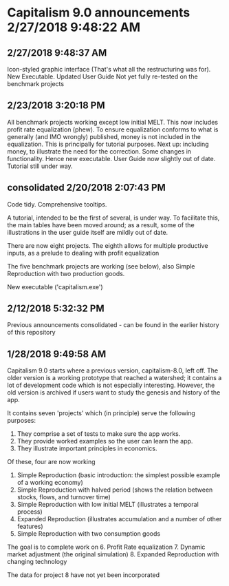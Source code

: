 # Capitalism 9.0 announcements 2/27/2018 9:48:22 AM 

## 2/27/2018 9:48:37 AM 

Icon-styled graphic interface (That's what all the restructuring was for).
New Executable.
Updated User Guide
Not yet fully re-tested on the benchmark projects

## 2/23/2018 3:20:18 PM 

All benchmark projects working except low initial MELT.
This now includes profit rate equalization (phew).
To ensure equalization conforms to what is generally (and IMO wrongly) published, money is not included in the equalization.
This is principally for tutorial purposes.
Next up: including money, to illustrate the need for the correction. 
Some changes in functionality.
Hence new executable.
User Guide now slightly out of date.
Tutorial still under way.

## consolidated 2/20/2018 2:07:43 PM 

Code tidy. Comprehensive tooltips.

A tutorial, intended to be the first of several, is under way. To facilitate this, the main tables have been moved around; as a result, some of the illustrations in the user guide itself are mildly out of date.

There are now eight projects. The eighth allows for multiple productive inputs, as a prelude to dealing with profit equalization

The five benchmark projects are working (see below), also Simple Reproduction with two production goods.

New executable ('capitalism.exe')

## 2/12/2018 5:32:32 PM 
Previous announcements consolidated  - can be found in the earlier history of this repository

## 1/28/2018 9:49:58 AM

Capitalism 9.0 starts where a previous version, capitalism-8.0, left off. The older version is a working prototype that reached a watershed; it contains a lot of development code which is not especially interesting. However, the old version is archived if users want to study the genesis and history of the app.

It contains seven 'projects' which (in principle) serve the following purposes:

1. They  comprise a set of tests to make sure the app works.
2. They provide worked examples so the user can learn the app.
3. They illustrate important principles in economics.

Of these, four are now working
1. Simple Reproduction (basic introduction: the simplest possible example of a working economy)
2. Simple Reproduction with halved period (shows the relation between stocks, flows, and turnover time)
3. Simple Reproduction with low initial MELT (illustrates a temporal process)
4. Expanded Reproduction (illustrates accumulation and a number of other features)
5. Simple Reproduction with two consumption goods

The goal is to complete work on
6. Profit Rate equalization
7. Dynamic market adjustment (the original simulation)
8. Expanded Reproduction with changing technology

The data for project 8 have not yet been incorporated

